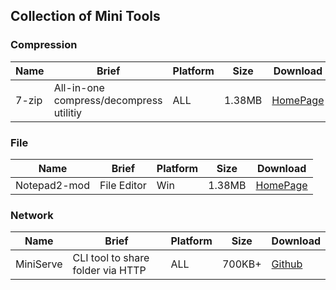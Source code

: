 ## Collection of Mini Tools

### Compression
 Name | Brief | Platform |Size| Download
------|-------|----------|-----|----
7-zip | All-in-one compress/decompress utilitiy | ALL | 1.38MB | [HomePage](https://www.7-zip.org/)

### File
 Name | Brief | Platform |Size| Download
------|-------|----------|-----|----
Notepad2-mod | File Editor | Win | 1.38MB | [HomePage](https://xhmikosr.github.io/notepad2-mod/)

### Network

 Name | Brief | Platform |Size| Download
------|-------|----------|-----|----
 MiniServe | CLI tool to share folder via HTTP | ALL | 700KB+ | [Github](https://github.com/svenstaro/miniserve)
 
